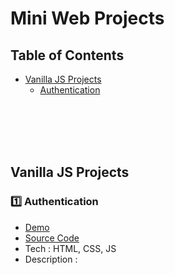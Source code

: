 # Mini Web Projects

## Table of Contents
- [Vanilla JS Projects](#vjsp)
   - [Authentication](#vjspa)


<br><br><br><br>



## Vanilla JS Projects <a id="vjsp"></a>

### 1️⃣ Authentication <a id="vjspa"></a>
- [Demo](https://amir-rhm.github.io/Mini-Web-Projects/vanilla-js-projects/authJS)
- [Source Code](/vanilla-js-projects/authJS)
- Tech : HTML, CSS, JS
- Description : 
